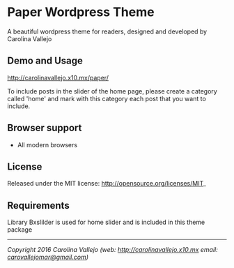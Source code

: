 # Paper Wordpress Theme

A beautiful wordpress theme for readers, designed and developed by Carolina Vallejo

## Demo and Usage

http://carolinavallejo.x10.mx/paper/

To include posts in the slider of the home page, please create a category called 'home' and mark with this category each post that you want to include.

## Browser support

+ All modern browsers

## License

Released under the MIT license: http://opensource.org/licenses/MIT_

## Requirements

Library Bxslilder is used for home slider and is included in this theme package

* * *

_Copyright 2016 Carolina Vallejo (web: http://carolinavallejo.x10.mx email: carovallejomar@gmail.com)_
